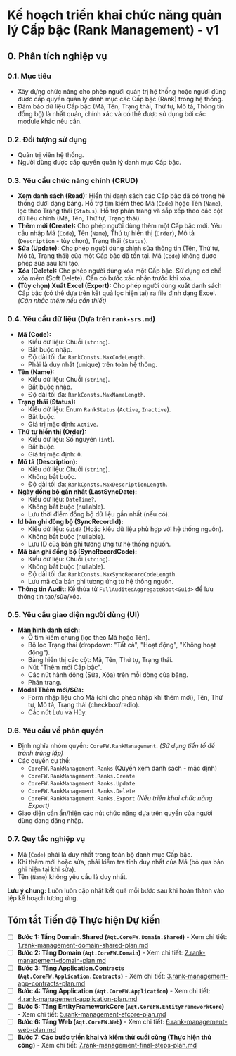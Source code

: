 # Kế hoạch triển khai chức năng quản lý Cấp bậc (Rank Management) - v1

## 0. Phân tích nghiệp vụ

### 0.1. Mục tiêu
- Xây dựng chức năng cho phép người quản trị hệ thống hoặc người dùng được cấp quyền quản lý danh mục các Cấp bậc (Rank) trong hệ thống.
- Đảm bảo dữ liệu Cấp bậc (Mã, Tên, Trạng thái, Thứ tự, Mô tả, Thông tin đồng bộ) là nhất quán, chính xác và có thể được sử dụng bởi các module khác nếu cần.

### 0.2. Đối tượng sử dụng
- Quản trị viên hệ thống.
- Người dùng được cấp quyền quản lý danh mục Cấp bậc.

### 0.3. Yêu cầu chức năng chính (CRUD)
- **Xem danh sách (Read):** Hiển thị danh sách các Cấp bậc đã có trong hệ thống dưới dạng bảng. Hỗ trợ tìm kiếm theo Mã (`Code`) hoặc Tên (`Name`), lọc theo Trạng thái (`Status`). Hỗ trợ phân trang và sắp xếp theo các cột dữ liệu chính (Mã, Tên, Thứ tự, Trạng thái).
- **Thêm mới (Create):** Cho phép người dùng thêm một Cấp bậc mới. Yêu cầu nhập Mã (`Code`), Tên (`Name`), Thứ tự hiển thị (`Order`), Mô tả (`Description` - tùy chọn), Trạng thái (`Status`).
- **Sửa (Update):** Cho phép người dùng chỉnh sửa thông tin (Tên, Thứ tự, Mô tả, Trạng thái) của một Cấp bậc đã tồn tại. Mã (`Code`) không được phép sửa sau khi tạo.
- **Xóa (Delete):** Cho phép người dùng xóa một Cấp bậc. Sử dụng cơ chế xóa mềm (Soft Delete). Cần có bước xác nhận trước khi xóa.
- **(Tùy chọn) Xuất Excel (Export):** Cho phép người dùng xuất danh sách Cấp bậc (có thể dựa trên kết quả lọc hiện tại) ra file định dạng Excel. *(Cân nhắc thêm nếu cần thiết)*

### 0.4. Yêu cầu dữ liệu (Dựa trên `rank-srs.md`)
- **Mã (Code):**
    - Kiểu dữ liệu: Chuỗi (`string`).
    - Bắt buộc nhập.
    - Độ dài tối đa: `RankConsts.MaxCodeLength`.
    - Phải là duy nhất (unique) trên toàn hệ thống.
- **Tên (Name):**
    - Kiểu dữ liệu: Chuỗi (`string`).
    - Bắt buộc nhập.
    - Độ dài tối đa: `RankConsts.MaxNameLength`.
- **Trạng thái (Status):**
    - Kiểu dữ liệu: Enum `RankStatus` (`Active`, `Inactive`).
    - Bắt buộc.
    - Giá trị mặc định: `Active`.
- **Thứ tự hiển thị (Order):**
    - Kiểu dữ liệu: Số nguyên (`int`).
    - Bắt buộc.
    - Giá trị mặc định: `0`.
- **Mô tả (Description):**
    - Kiểu dữ liệu: Chuỗi (`string`).
    - Không bắt buộc.
    - Độ dài tối đa: `RankConsts.MaxDescriptionLength`.
- **Ngày đồng bộ gần nhất (LastSyncDate):**
    - Kiểu dữ liệu: `DateTime?`.
    - Không bắt buộc (nullable).
    - Lưu thời điểm đồng bộ dữ liệu gần nhất (nếu có).
- **Id bản ghi đồng bộ (SyncRecordId):**
    - Kiểu dữ liệu: `Guid?` (Hoặc kiểu dữ liệu phù hợp với hệ thống nguồn).
    - Không bắt buộc (nullable).
    - Lưu ID của bản ghi tương ứng từ hệ thống nguồn.
- **Mã bản ghi đồng bộ (SyncRecordCode):**
    - Kiểu dữ liệu: Chuỗi (`string`).
    - Không bắt buộc (nullable).
    - Độ dài tối đa: `RankConsts.MaxSyncRecordCodeLength`.
    - Lưu mã của bản ghi tương ứng từ hệ thống nguồn.
- **Thông tin Audit:** Kế thừa từ `FullAuditedAggregateRoot<Guid>` để lưu thông tin tạo/sửa/xóa.

### 0.5. Yêu cầu giao diện người dùng (UI)
- **Màn hình danh sách:**
    - Ô tìm kiếm chung (lọc theo Mã hoặc Tên).
    - Bộ lọc Trạng thái (dropdown: "Tất cả", "Hoạt động", "Không hoạt động").
    - Bảng hiển thị các cột: Mã, Tên, Thứ tự, Trạng thái.
    - Nút "Thêm mới Cấp bậc".
    - Các nút hành động (Sửa, Xóa) trên mỗi dòng của bảng.
    - Phân trang.
- **Modal Thêm mới/Sửa:**
    - Form nhập liệu cho Mã (chỉ cho phép nhập khi thêm mới), Tên, Thứ tự, Mô tả, Trạng thái (checkbox/radio).
    - Các nút Lưu và Hủy.

### 0.6. Yêu cầu về phân quyền
- Định nghĩa nhóm quyền: `CoreFW.RankManagement`. *(Sử dụng tiền tố để tránh trùng lặp)*
- Các quyền cụ thể:
    - `CoreFW.RankManagement.Ranks` (Quyền xem danh sách - mặc định)
    - `CoreFW.RankManagement.Ranks.Create`
    - `CoreFW.RankManagement.Ranks.Update`
    - `CoreFW.RankManagement.Ranks.Delete`
    - `CoreFW.RankManagement.Ranks.Export` *(Nếu triển khai chức năng Export)*
- Giao diện cần ẩn/hiện các nút chức năng dựa trên quyền của người dùng đang đăng nhập.

### 0.7. Quy tắc nghiệp vụ
- Mã (`Code`) phải là duy nhất trong toàn bộ danh mục Cấp bậc.
- Khi thêm mới hoặc sửa, phải kiểm tra tính duy nhất của Mã (bỏ qua bản ghi hiện tại khi sửa).
- Tên (`Name`) không yêu cầu là duy nhất.

**Lưu ý chung:** Luôn luôn cập nhật kết quả mỗi bước sau khi hoàn thành vào tệp kế hoạch tương ứng.

## Tóm tắt Tiến độ Thực hiện Dự kiến

- [ ] **Bước 1: Tầng Domain.Shared (`Aqt.CoreFW.Domain.Shared`)** - Xem chi tiết: [1.rank-management-domain-shared-plan.md](./1.rank-management-domain-shared-plan.md)
- [ ] **Bước 2: Tầng Domain (`Aqt.CoreFW.Domain`)** - Xem chi tiết: [2.rank-management-domain-plan.md](./2.rank-management-domain-plan.md)
- [ ] **Bước 3: Tầng Application.Contracts (`Aqt.CoreFW.Application.Contracts`)** - Xem chi tiết: [3.rank-management-app-contracts-plan.md](./3.rank-management-app-contracts-plan.md)
- [ ] **Bước 4: Tầng Application (`Aqt.CoreFW.Application`)** - Xem chi tiết: [4.rank-management-application-plan.md](./4.rank-management-application-plan.md)
- [ ] **Bước 5: Tầng EntityFrameworkCore (`Aqt.CoreFW.EntityFrameworkCore`)** - Xem chi tiết: [5.rank-management-efcore-plan.md](./5.rank-management-efcore-plan.md)
- [ ] **Bước 6: Tầng Web (`Aqt.CoreFW.Web`)** - Xem chi tiết: [6.rank-management-web-plan.md](./6.rank-management-web-plan.md)
- [ ] **Bước 7: Các bước triển khai và kiểm thử cuối cùng (Thực hiện thủ công)** - Xem chi tiết: [7.rank-management-final-steps-plan.md](./7.rank-management-final-steps-plan.md)